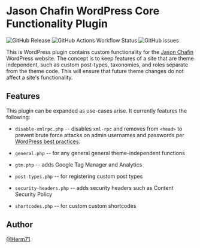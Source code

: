 # Jason Chafin WordPress Core Functionality Plugin

![GitHub Release](https://img.shields.io/github/v/release/Herm71/jc-core-functionality?display_name=release&logo=github&labelColor=%23362422&color=%23B95B09) ![GitHub Actions Workflow Status](https://img.shields.io/github/actions/workflow/status/Herm71/jc-core-functionality/release.yml?style=flat&logo=github&labelColor=%23362422&color=%23B95B09) ![GitHub issues](https://img.shields.io/github/issues/Herm71/jc-core-functionality?logo=github&labelColor=%23362422&color=%23B95B09)

This is WordPress plugin contains custom functionality for the [Jason Chafin](https://jasonchafin.com) WordPress website. The concept is to keep features of a site that are theme independent, such as custom post-types, taxonomies, and roles separate from the theme code. This will ensure that future theme changes do not affect a site's functionality.

## Features

This plugin can be expanded as use-cases arise. It currently features the following:

* `disable-xmlrpc.php` -- disables `xml-rpc` and removes from `<head>` to prevent brute force attacks on admin usernames and passwords per [WordPress best practices](https://pantheon.io/docs/wordpress-best-practices#avoid-xml-rpc-attacks).

* `general.php` -- for any general general theme-independent functions

* `gtm.php` -- adds Google Tag Manager and Analytics

* `post-types.php` -- for registering custom post types

* `security-headers.php` -- adds security headers such as Content Security Policy

* `shortcodes.php` -- for custom custom shortcodes

## Author

[@Herm71](https://github.com/Herm71/)
